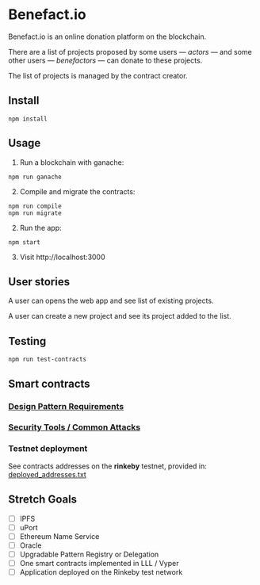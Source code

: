# Benefact.io
<!-- What does your project do? -->
Benefact.io is an online donation platform on the blockchain.

There are a list of projects proposed by some users — *actors* — and some other users — *benefactors* — can donate to these projects.

The list of projects is managed by the contract creator.

## Install
<!--
- How to set it up
- Run a local development server
"Run app on a dev server locally for testing/grading
(connecting to Rinkeby if required)"
App runs without tweaking

"Should be able to visit a URL and interact with the app
(can be localhost)"
-->
```
npm install
```

## Usage
<!--
"It works as expected. I can visit the application in the browser and interact with it via metamask"
"The applications should have the following features:
- App recognizes current account and display it
- Sign transactions using MetaMask / uPort
- Contract state is updated
- Update reflected in UI
-->

1. Run a blockchain with ganache:
```
npm run ganache
```

2. Compile and migrate the contracts:
```
npm run compile
npm run migrate
```

2. Run the app:
```
npm start
```

3. Visit http://localhost:3000

## User stories

A user can opens the web app and see list of existing projects.

A user can create a new project and see its project added to the list.

<!-- @todo
An administrator opens the web app. The web app reads the address and identifies that the user is an admin,
showing them admin only functions, such as managing store owners. An admin adds an address to the list
of approved store owners, so if the owner of that address logs into the app, they have access to the
store owner functions.

An approved store owner logs into the app. The web app recognizes their address and identifies them as a store owner.
They are shown the store owner functions. They can create a new storefront that will be displayed on the marketplace.
They can also see the storefronts that they have already created. They can click on a storefront to manage it.
They can add/remove products to the storefront or change any of the products’ prices.
They can also withdraw any funds that the store has collected from sales.

A shopper logs into the app. The web app does not recognize their address so they are shown the generic
 shopper application. From the main page they can browse all of the storefronts that have been created
 in the marketplace. Clicking on a storefront will take them to a product page.
They can see a list of products offered by the store, including their price and quantity.
Shoppers can purchase a product, which will debit their account and send it to the store.
The quantity of the item in the store’s inventory will be reduced by the appropriate amount.
-->

## Testing

```
npm run test-contracts
```

## Smart contracts
<!--
Library / EthPM
"At least one of the project contracts includes an
import from a library/contract or an ethPM package.

If none of the project contracts do, then there is a
demonstration contract that does."
"The student does import a library or
ethpm package."

Additional Requirements
"Smart Contract code should be commented
according to the specs in the documentation

"5 tests (Javascript or Solidity or both)
with explanations for each smart contract written
(where appropriate)"
"There are at least 5 tests written
for each contract, and they clearly explain why they were implemented."
○  	Explain why you wrote those tests
○  	Tests run with truffle test

"Tests are properly structured
(ie sets up context, executes a call on
the function to be tested, and verifies
the result is correct)"
-->

### [Design Pattern Requirements](design_pattern_decisions.md)

### [Security Tools / Common Attacks](avoiding_common_attacks.md)

### Testnet deployment
See contracts addresses on the **rinkeby** testnet, provided in:
[deployed_addresses.txt](deployed_addresses.txt)

## Stretch Goals
- [ ] IPFS
- [ ] uPort
- [ ] Ethereum Name Service
- [ ] Oracle
- [ ] Upgradable Pattern Registry or Delegation
- [ ] One smart contracts implemented in LLL / Vyper
- [ ] Application deployed on the Rinkeby test network
